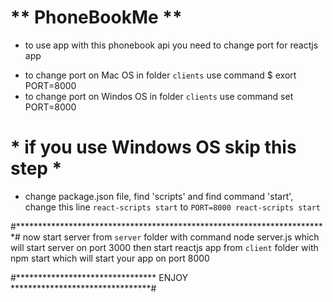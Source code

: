 # ** PhoneBookMe **
* to use app with this phonebook api you need to change port for reactjs app
- to change port on Mac OS in folder `clients` use command $ exort PORT=8000
- to change port on Windos OS in folder `clients` use command set PORT=8000



# * if you use Windows OS skip this step *
- change package.json file, find 'scripts' and find command 'start',
change this line `react-scripts start` to `PORT=8000 react-scripts start`

#***********************************************************************# 
 now start server from `server` folder with command node server.js which will start server on port 3000
 then start reactjs app from `client` folder with npm start which will start your app on port 8000

#******************************** ENJOY ********************************# 
